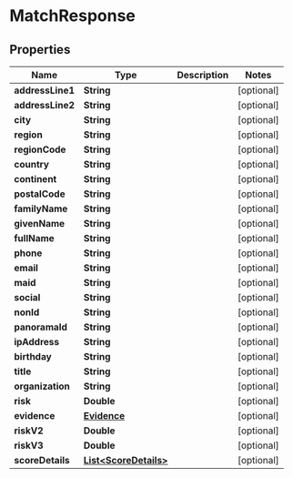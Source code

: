 

# MatchResponse


## Properties

| Name | Type | Description | Notes |
|------------ | ------------- | ------------- | -------------|
|**addressLine1** | **String** |  |  [optional] |
|**addressLine2** | **String** |  |  [optional] |
|**city** | **String** |  |  [optional] |
|**region** | **String** |  |  [optional] |
|**regionCode** | **String** |  |  [optional] |
|**country** | **String** |  |  [optional] |
|**continent** | **String** |  |  [optional] |
|**postalCode** | **String** |  |  [optional] |
|**familyName** | **String** |  |  [optional] |
|**givenName** | **String** |  |  [optional] |
|**fullName** | **String** |  |  [optional] |
|**phone** | **String** |  |  [optional] |
|**email** | **String** |  |  [optional] |
|**maid** | **String** |  |  [optional] |
|**social** | **String** |  |  [optional] |
|**nonId** | **String** |  |  [optional] |
|**panoramaId** | **String** |  |  [optional] |
|**ipAddress** | **String** |  |  [optional] |
|**birthday** | **String** |  |  [optional] |
|**title** | **String** |  |  [optional] |
|**organization** | **String** |  |  [optional] |
|**risk** | **Double** |  |  [optional] |
|**evidence** | [**Evidence**](Evidence.md) |  |  [optional] |
|**riskV2** | **Double** |  |  [optional] |
|**riskV3** | **Double** |  |  [optional] |
|**scoreDetails** | [**List&lt;ScoreDetails&gt;**](ScoreDetails.md) |  |  [optional] |



